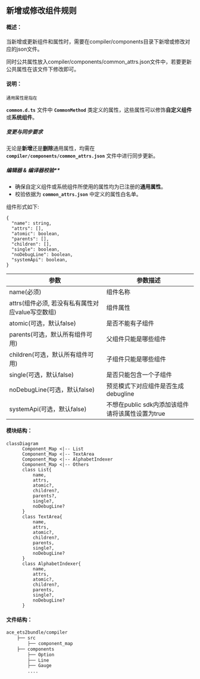 ## 新增或修改组件规则

#### 概述：

当新增或更新组件和属性时，需要在compiler/components目录下新增或修改对应的json文件。

同时公共属性放入compiler/components/common_attrs.json文件中，若要更新公共属性在该文件下修改即可。

#### **说明：**

```
通用属性是指在
```

**`common.d.ts`** 文件中 **`CommonMethod`** 类定义的属性，这些属性可以修饰**自定义组件**或**系统组件**。

##### **变更与同步要求**

无论是**新增**还是**删除**通用属性，均需在 **`compiler/components/common_attrs.json`** 文件中进行同步更新。

##### 编辑器 & 编译器校验**

- 确保自定义组件或系统组件所使用的属性均为已注册的**通用属性**。
- 校验依据为 **`common_attrs.json`** 中定义的属性白名单。

组件形式如下:

```gn
{
  "name": string,
  "attrs": [],
  "atomic": boolean,
  "parents": [],
  "children": [],
  "single": boolean,
  "noDebugLine": boolean,
  "systemApi": boolean,
}
```


| 参数                                             | 参数描述                                         |
| ------------------------------------------------ | ------------------------------------------------ |
| name(必须)                                       | 组件名称                                         |
| attrs(组件必须, 若没有私有属性对应value写空数组) | 组件属性                                         |
| atomic(可选，默认false)                          | 是否不能有子组件                                 |
| parents(可选，默认所有组件可用)                  | 父组件只能是哪些组件                             |
| children(可选，默认所有组件可用)                 | 子组件只能是哪些组件                             |
| single(可选，默认false)                          | 是否只能包含一个子组件                           |
| noDebugLine(可选，默认false)                     | 预览模式下对应组件是否生成debugline              |
| systemApi(可选，默认false)                       | 不想在public sdk内添加该组件请将该属性设置为true |

#### 模块结构：

```mermaid
classDiagram
      Component_Map <|-- List
      Component_Map <|-- TextArea
      Component_Map <|-- AlphabetIndexer
      Component_Map <|-- Others
      class List{
          name,
  		  attrs,
  	      atomic?,
  	      children?,
  	      parents?,
  	      single?,
  	      noDebugLine?
      }
      class TextArea{
          name,
  	      attrs,
  	      atomic?,
  	      children?,
  	      parents,
  	      single?,
  	      noDebugLine?
      }
      class AlphabetIndexer{
          name,
  		  attrs,
  		  atomic?,
  		  children?,
  		  parents,
  	      single?,
  	      noDebugLine?
      }

```

#### 文件结构：

```bash
ace_ets2bundle/compiler
	├── src
   		├── component_map
	├── components
   		├── Option
   		├── Line
		├── Gauge
   		....
```
